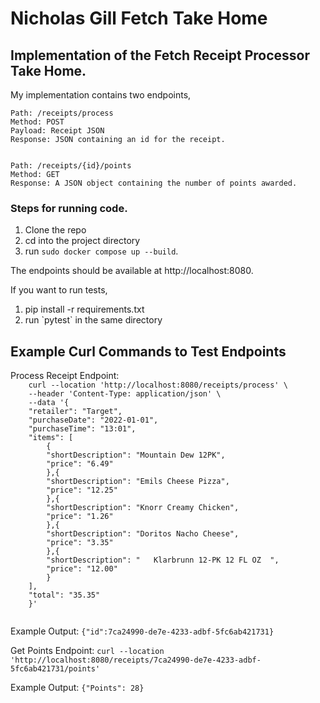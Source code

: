 <h1>Nicholas Gill Fetch Take Home</h1>

<h2>Implementation of the Fetch Receipt Processor Take Home.</h2> 
My implementation contains two endpoints, 

    Path: /receipts/process
    Method: POST
    Payload: Receipt JSON
    Response: JSON containing an id for the receipt.


    Path: /receipts/{id}/points
    Method: GET
    Response: A JSON object containing the number of points awarded.


<h3>Steps for running code.</h3>
<ol>
    <li>Clone the repo</li>
    <li>cd into the project directory</li>
    <li>run <code>sudo docker compose up --build</code>.</li>
</ol>

The endpoints should be available at http://localhost:8080.

If you want to run tests, 
<ol>
    <li> pip install -r requirements.txt</li>
    <li> run `pytest` in the same directory</li>
</ol>
<h2>Example Curl Commands to Test Endpoints</h2>
<p>
Process Receipt Endpoint:
    <code>
    curl --location 'http://localhost:8080/receipts/process' \
    --header 'Content-Type: application/json' \
    --data '{
    "retailer": "Target",
    "purchaseDate": "2022-01-01",
    "purchaseTime": "13:01",
    "items": [
        {
        "shortDescription": "Mountain Dew 12PK",
        "price": "6.49"
        },{
        "shortDescription": "Emils Cheese Pizza",
        "price": "12.25"
        },{
        "shortDescription": "Knorr Creamy Chicken",
        "price": "1.26"
        },{
        "shortDescription": "Doritos Nacho Cheese",
        "price": "3.35"
        },{
        "shortDescription": "   Klarbrunn 12-PK 12 FL OZ  ",
        "price": "12.00"
        }
    ],
    "total": "35.35"
    }'
    </code>
</p>
Example Output: <code>{"id":7ca24990-de7e-4233-adbf-5fc6ab421731}</code>


Get Points Endpoint:
    <code>curl --location 'http://localhost:8080/receipts/7ca24990-de7e-4233-adbf-5fc6ab421731/points'</code>

Example Output: <code>{"Points": 28}</code>